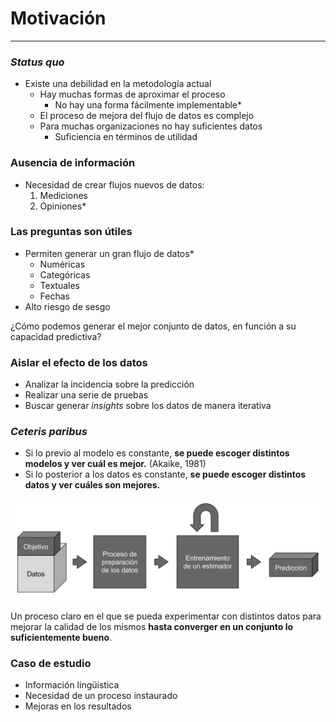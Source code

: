 # Motivación
***



### *Status quo*
- Existe una debilidad en la metodología actual
  - Hay muchas formas de aproximar el proceso
    - No hay una forma fácilmente implementable*
  - El proceso de mejora del flujo de datos es complejo
  - Para muchas organizaciones no hay suficientes datos
      - Suficiencia en términos de utilidad



### Ausencia de información
- Necesidad de crear flujos nuevos de datos:
  1. Mediciones
  2. Opiniones*



### Las preguntas son útiles
- Permiten generar un gran flujo de datos*
  - Numéricas
  - Categóricas
  - Textuales
  - Fechas
- Alto riesgo de sesgo



¿Cómo podemos generar el mejor conjunto de datos, en función a su capacidad predictiva?



### Aislar el efecto de los datos
- Analizar la incidencia sobre la predicción
- Realizar una serie de pruebas
- Buscar generar *insights* sobre los datos de manera iterativa



### *Ceteris paribus*
- Si lo previo al modelo es constante, **se puede escoger distintos modelos y ver cuál es mejor.** (Akaike, 1981)
- Si lo posterior a los datos es constante, **se puede escoger distintos datos y ver cuáles son mejores.**



![](img/constant.svg)



Un proceso claro en el que se pueda experimentar con distintos datos para mejorar la calidad de los mismos **hasta converger en un conjunto lo suficientemente bueno**.



### Caso de estudio
- Información lingüística
- Necesidad de un proceso instaurado
- Mejoras en los resultados
